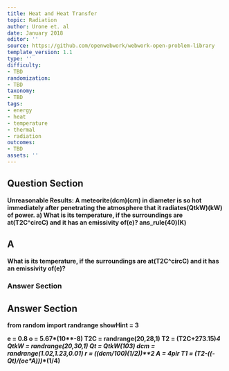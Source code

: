 ```yaml
---
title: Heat and Heat Transfer
topic: Radiation
author: Urone et. al
date: January 2018
editor: ''
source: https://github.com/openwebwork/webwork-open-problem-library
template_version: 1.1
type: ''
difficulty:
- TBD
randomization:
- TBD
taxonomy:
- TBD
tags:
- energy
- heat
- temperature
- thermal
- radiation
outcomes:
- TBD
assets: ''
---
```


## Question Section 

<b>
Unreasonable Results: A meteorite(dcm)(cm) in diameter is so hot immediately after
penetrating the atmosphere that it radiates(QtkW)(kW) of power. 
a) What is its temperature, if the surroundings are at(T2C^circC) and it has an emissivity of(e)?
ans_rule(40)(K)

## A
What is its temperature, if the surroundings are at(T2C^circC) and it has an emissivity of(e)?
### Answer Section


## Answer Section

from random import randrange
showHint = 3

e = 0.8
o = 5.67*(10**-8)
T2C = randrange(20,28,1)
T2 = (T2C+273.15)**4
QtkW = randrange(20,30,1)
Qt = QtkW*(10**3)
dcm = randrange(1.02,1.23,0.01)
r = ((dcm/100)*(1/2))**2
A = 4*pi*r
T1 = (T2-((-Qt)/(o*e*A)))**(1/4)